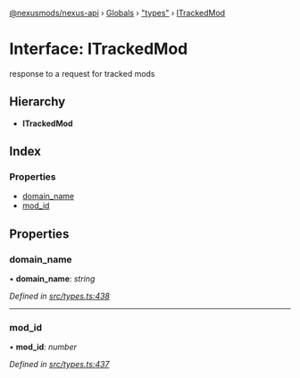 [@nexusmods/nexus-api](../README.md) › [Globals](../globals.md) › ["types"](../modules/_types_.md) › [ITrackedMod](_types_.itrackedmod.md)

# Interface: ITrackedMod

response to a request for tracked mods

## Hierarchy

* **ITrackedMod**

## Index

### Properties

* [domain_name](_types_.itrackedmod.md#domain_name)
* [mod_id](_types_.itrackedmod.md#mod_id)

## Properties

###  domain_name

• **domain_name**: *string*

*Defined in [src/types.ts:438](https://github.com/Nexus-Mods/node-nexus-api/blob/3265db7/src/types.ts#L438)*

___

###  mod_id

• **mod_id**: *number*

*Defined in [src/types.ts:437](https://github.com/Nexus-Mods/node-nexus-api/blob/3265db7/src/types.ts#L437)*
